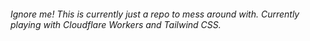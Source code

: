 ###### Ignore me! This is currently just a repo to mess around with. Currently playing with Cloudflare Workers and Tailwind CSS.
